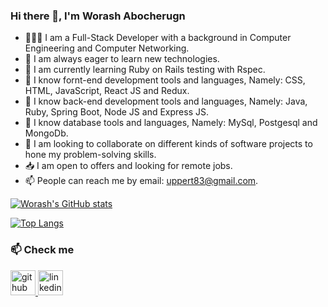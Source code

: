 ### Hi there 👋, I'm Worash Abocherugn

- 🧑🏻‍💻 I am a Full-Stack Developer with a background in Computer Engineering and Computer Networking.
- 🤔 I am always eager to learn new technologies.
- 🤔 I am currently learning Ruby on Rails testing with Rspec.
- 👀 I know fornt-end development tools and languages, Namely: CSS, HTML, JavaScript, React JS and Redux.
- 👀 I know back-end development tools and languages, Namely: Java, Ruby, Spring Boot, Node JS and Express JS.
- 👀 I know database tools and languages, Namely: MySql, Postgesql and MongoDb.
- 💞️ I am looking to collaborate on different kinds of software projects to hone my problem-solving skills.
- 📥 I am open to offers and looking for remote jobs.
- 📫 People can reach me by email: uppert83@gmail.com.

[![Worash's GitHub stats](https://github-readme-stats.vercel.app/api?username=worashf&show_icons=true&theme=ayu-mirage)](https://github.com/worashf)

[![Top Langs](https://github-readme-stats.vercel.app/api/top-langs/?username=worashf&theme=ayu-mirage&layout=compact)](https://github.com/worashf/github-readme-stats)

### 📫 Check me

<p align="left"><a href="https://github.com/worashf" target="_blank"><img src="https://cdn-icons-png.flaticon.com/512/25/25231.png?w=360" alt="github" width="40" height="40"/> </a> <a href="https://www.linkedin.com/in/worash-abocherugn" target="_blank"><img src="https://brandlogos.net/wp-content/uploads/2016/06/linkedin-logo.png" alt="linkedin" width="40" height="40"/> </a> </p>
